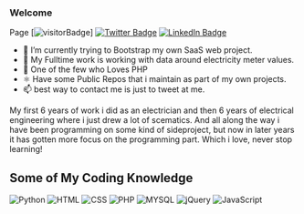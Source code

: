 ### Welcome


Page  [![visitorBadge](https://www.tyrell.dev/api/hits/deployHuman)]
[![Twitter Badge](https://img.shields.io/badge/Twitter-Profile-informational?style=flat&logo=twitter&logoColor=white&color=1CA2F1)](https://twitter.com/deployHuman)
[![LinkedIn Badge](https://img.shields.io/badge/LinkedIn-Profile-informational?style=flat&logo=linkedin&logoColor=white&color=0D76A8)](https://www.linkedin.com/in/gabriel-trosell)

- 🔭 I’m currently trying to Bootstrap my own SaaS web project.
- 💼 My Fulltime work is working with data around electricity meter values.
- 🌱 One of the few who Loves PHP
- ⚛️ Have some Public Repos that i maintain as part of my own projects.
- 📫 best way to contact me is just to tweet at me.

My first 6 years of work i did as an electrician and then 6 years of electrical engineering where i just drew a lot of scematics.
And all along the way i have been programming on some kind of sideproject, but now in later years it has gotten more focus on the programming part.
Which i love, never stop learning! 

## Some of My Coding Knowledge

![Python](https://img.shields.io/badge/Python-3776AB?style=for-the-badge&logo=python&logoColor=white)
![HTML](https://img.shields.io/badge/HTML5-E34F26?style=for-the-badge&logo=html5&logoColor=white)
![CSS](https://img.shields.io/badge/CSS3-1572B6?style=for-the-badge&logo=css3&logoColor=white)
![PHP](https://img.shields.io/badge/PHP-777BB4?style=for-the-badge&logo=php&logoColor=white)
![MYSQL](https://img.shields.io/badge/MySQL-00000F?style=for-the-badge&logo=mysql&logoColor=white)
![jQuery](https://img.shields.io/badge/jQuery-0769AD?style=for-the-badge&logo=jquery&logoColor=white)
![JavaScript](https://img.shields.io/badge/JavaScript-323330?style=for-the-badge&logo=javascript&logoColor=F7DF1E)
